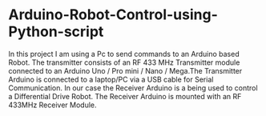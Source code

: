 # Arduino-Robot-Control-using-Python-script
In this project I am using a Pc to send commands to an Arduino based Robot. The transmitter consists of an RF 433 MHz Transmitter module connected to an Arduino Uno / Pro mini / Nano / Mega.The Transmitter Arduino is connected to a laptop/PC via a USB cable for Serial Communication. In our case the Receiver Arduino is a being used to control a Differential Drive Robot. The Receiver Arduino is mounted with an RF 433MHz Receiver Module.
